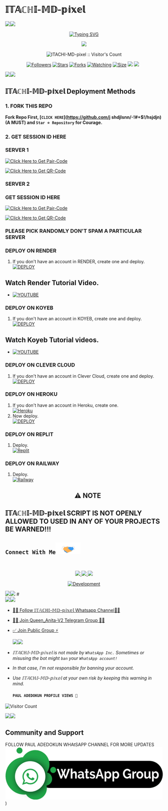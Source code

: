 # 𝕀𝕋𝔸ℂℍ𝕀-𝕄𝔻-𝕡𝕚𝕩𝕖𝕝
   <a><img src='https://i.imgur.com/LyHic3i.gif'/></a><a><img src='https://i.imgur.com/LyHic3i.gif'/></a>
<p align="center">
<p align="center">
  <a href="https://git.io/typing-svg"><img src="https://readme-typing-svg.demolab.com?font=EB+Garamond&weight=800&size=28&duration=4000&pause=1000&random=false&width=435&lines=+•★⃝ 𝕀𝕋𝔸ℂℍ𝕀-+𝕄𝔻-+𝕡𝕚𝕩𝕖𝕝★⃝•;MULTI-DEVICE+WHATSAPP+BOT;DEVELOPED+BY+PAUL+ADEDOKUN;RELEASED+DATE+22%2F8%2F2024." alt="Typing SVG" /></a>
 </p>
<p align="center">
<img src="https://telegra.ph/file/fb53ee55f85093b4b4eef.jpg"/> 
<p align="center"><img src="https://profile-counter.glitch.me/{ITACHI-MD-pixel}/count.svg" alt="ITACHI-MD-pixel :: Visitor's Count" /></p>
<p align="center">
<a href="https://github.com/ITACHI-MD-pixel/followers"><img title="Followers" src="https://img.shields.io/github/followers/ITACHI-MD-pixel?color=red&style=flat-square"></a>
<a href="https://github.com/ITACHI-MD-pixel/newbot/stargazers/"><img title="Stars" src="https://img.shields.io/github/stars/ITACHI-MD-pixel/newbot?color=blue&style=flat-square"></a>
<a href="https://github.com/ITACHI-MD-pixel/newbot/network/members"><img title="Forks" src="https://img.shields.io/github/forks/ITACHI-MD-pixel/newbot?color=red&style=flat-square"></a>
<a href="https://github.com/ITACHI-MD-pixel/newbot/watchers"><img title="Watching" src="https://img.shields.io/github/watchers/ITACHI-MD-pixel/newbot?label=Watchers&color=blue&style=flat-square"></a>
<a href="https://github.com/ITACHI-MD-pixel/newbot/"><img title="Size" src="https://img.shields.io/github/repo-size/ITACHI-MD-pixel/newbot?style=flat-square&color=green"></a>
<a href="https://hits.seeyoufarm.com"><img src="https://hits.seeyoufarm.com/api/count/incr/badge.svg?url=https%3A%2F%2Fgithub.com%2FDeeCeeXxx%2FQueen_Anita-Md&count_bg=%2379C83D&title_bg=%23555555&icon=probot.svg&icon_color=%2300FF6D&title=hits&edge_flat=false"/></a>
<a href="https://github.com/ITACHI-MD-pixel/newbot/graphs/commit-activity"><img height="20" src="https://img.shields.io/badge/Maintained%3F-yes-green.svg"></a>&nbsp;&nbsp;
</p>
<p align='center'>
    </p>
<a><img src='https://i.imgur.com/LyHic3i.gif'/></a><a><img src='https://i.imgur.com/LyHic3i.gif'/></a>
<p align="center">

 ## 𝕀𝕋𝔸ℂℍ𝕀-𝕄𝔻-𝕡𝕚𝕩𝕖𝕝 Deployment Methods

### 1. FORK THIS REPO

**Fork Repo First, [`CLICK HERE`](https://github.com/j shdjlsnn/-!#+$!/hsjdjn) (A MUST) and `Star ⭐ Repository` for Courage.**
### 2. GET SESSION ID HERE

### SERVER 1
 
<a href="https://david-session-1-4fpd.onrender.com"><img src="https://img.shields.io/badge/PAIR_CODE-blue" alt="Click Here to Get Pair-Code" width="110"></a>   

<a href="https://anita-server-1.onrender.com/wasiqr"><img src="https://img.shields.io/badge/QR CODE-green" alt="Click Here to Get QR-Code" width="90"></a>

### SERVER 2 
### GET SESSION ID HERE

<a href="https://david-session-1-4fpd.onrender.com/pair"><img src="https://img.shields.io/badge/PAIR CODE-red" alt="Click Here to Get Pair-Code" width="110"></a>   

<a href="https://queen-anita-server-2.onrender.com/wasiqr"><img src="https://img.shields.io/badge/QR CODE-blue" alt="Click Here to Get QR-Code" width="90"></a>
### **PLEASE PICK RANDOMLY DON'T SPAM A PARTICULAR SERVER**


### DEPLOY ON RENDER

1. If you don't have an account in RENDER, create one and deploy.
    <br>
    <a href='https://dashboard.render.com/select-repo?type=web' target="_blank"><img alt='DEPLOY' src='https://img.shields.io/badge/-DEPLOY-black?style=for-the-badge&logo=render&logoColor=white'/></a>
## Watch Render Tutorial Video.
* [![YOUTUBE](https://img.shields.io/badge/HOW_TO_DEPLOY-red?style=for-the-badge&logo=youtube&logoColor=white)](https://youtu.be/PFYaqnuFKi8?si=clmY9NehWGACP1AM)

### DEPLOY ON KOYEB

1. If you don't have an account in KOYEB, create one and deploy.
    <br>
    <a href='https://koyeb.com' target="_blank"><img alt='DEPLOY' src='https://img.shields.io/badge/-DEPLOY-black?style=for-the-badge&logo=koyeb&logoColor=white'/></a>
## Watch Koyeb Tutorial videos.
* [![YOUTUBE](https://img.shields.io/badge/HOW_TO_DEPLOY-red?style=for-the-badge&logo=youtube&logoColor=white)](https://youtu.be/j4f5oNsbkTA?si=019D3aaX05yBnI-5)


### DEPLOY ON CLEVER CLOUD

1. If you don't have an account in Clever Cloud, create one and deploy.
    <br>
    <a href='https://api.clever-cloud.com/v2/sessions/signup?subscription_source=cta-home-signup' target="_blank"><img alt='DEPLOY' src='https://img.shields.io/badge/-DEPLOY-orange?style=for-the-badge&logo=clever-cloud&logoColor=white'/></a>

### DEPLOY ON HEROKU

1. If you don't have an account in Heroku, create one.
    <br>
    <a href='https://signup.heroku.com/' target="_blank"><img alt='Heroku' src='https://img.shields.io/badge/-Create-purple?style=for-the-badge&logo=heroku&logoColor=white'/></a>
2. Now deploy.
    <br>
    <a href='https://dashboard.heroku.com/new?template=https://github.com/DeeCeeXxx/Queen_Anita-V2' target="_blank"><img alt='DEPLOY' src='https://img.shields.io/badge/-DEPLOY-purple?style=for-the-badge&logo=heroku&logoColor=white'/></a>
### DEPLOY ON REPLIT
1. Deploy.
    <br>
    <a href='https://replit.com/github/Deeceexxx/Queen_Anita-V2' target="_blank"><img alt='Replit' src='https://img.shields.io/badge/-Deploy-red?style=for-the-badge&logo=replit&logoColor=white'/></a>
### DEPLOY ON RAILWAY
1. Deploy.
    <br>
    <a href='https://railway.com/github/Deeceexxx/Queen_Anita-V2' target="_blank"><img alt='Railway' src='https://img.shields.io/badge/-Deploy-green?style=for-the-badge&logo=railway&logoColor=white'/></a>

    <h2 align="center"> ⚠️ NOTE  </h2>
## 𝕀𝕋𝔸ℂℍ𝕀-𝕄𝔻-𝕡𝕚𝕩𝕖𝕝 SCRIPT IS NOT OPENLY ALLOWED TO USED IN ANY OF YOUR PROJECTS BE WARNED!!! 

## ```Connect With Me```<img src="https://github.com/0xAbdulKhalid/0xAbdulKhalid/raw/main/assets/mdImages/handshake.gif" width ="80"></h1> 
 <br> 
<p align="center">
<a href="https://wa.me/2348132290207"><img src="https://img.shields.io/badge/Contact Paul-25D366?style=for-the-badge&logo=whatsapp&logoColor=white" />
<a href="https://whatsapp.com/channel/0029VafgKHuDjiOa7y21kq37"><img src="https://img.shields.io/badge/Join Official Channel-25D366?style=for-the-badge&logo=whatsapp&logoColor=white" />
<a href="https://t.me/alvindoxx"><img src="https://img.shields.io/badge/Telegram-0088cc?style=for-the-badge&logo=telegram&logoColor=white" /><br>
<p align="center">
<img alt="Development" width="250" src="https://media2.giphy.com/media/W9tBvzTXkQopi/giphy.gif?cid=6c09b952xu6syi1fyqfyc04wcfk0qvqe8fd7sop136zxfjyn&ep=v1_internal_gif_by_id&rid=giphy.gif&ct=g" /> </p>
<a><img src='https://i.imgur.com/LyHic3i.gif'/></a><a><img src='https://i.imgur.com/LyHic3i.gif'/></a>
# 

<br>
<a><img src='https://i.imgur.com/LyHic3i.gif'/></a><a><img src='https://i.imgur.com/LyHic3i.gif'/></a>

* [🧑‍💻 Follow 𝕀𝕋𝔸ℂℍ𝕀-𝕄𝔻-𝕡𝕚𝕩𝕖𝕝 Whatsapp Channel🧑‍💻](https://whatsapp.com/channel/0029VafgKHuDjiOa7y21kq37)

* [🧑‍💻 Join Queen_Anita-V2 Telegram Group 🧑‍💻](https://t.me/dctech)

* [✅ Join Public Group ⚡](https://chat.whatsapp.com/KLu7a2r4bc4JFV8s5epvsF)

  <a><img src='https://i.imgur.com/LyHic3i.gif'/></a><a><img src='https://i.imgur.com/LyHic3i.gif'/></a>
  

- *𝕀𝕋𝔸ℂℍ𝕀-𝕄𝔻-𝕡𝕚𝕩𝕖𝕝 is not made by `WhatsApp Inc.` Sometimes or misusing the bot might `ban` your `WhatsApp account!`*
- *In that case, I'm not responsible for banning your account.*
- *Use 𝕀𝕋𝔸ℂℍ𝕀-𝕄𝔻-𝕡𝕚𝕩𝕖𝕝 at your own risk by keeping this warning in mind.*
  
  #### ```PAUL ADEDOKUN PROFILE VIEWS 🧚```
![Visitor Count](https://profile-counter.glitch.me/ITACHI-MD-pixel/count.svg)

<a><img src='https://i.imgur.com/LyHic3i.gif'/></a><a><img src='https://i.imgur.com/LyHic3i.gif'/></a>

## Community and Support

FOLLOW PAUL ADEDOKUN WHAtSAPP CHANNEL FOR MORE UPDATES
[![JOIN WHATSAPP GROUP](https://raw.githubusercontent.com/Neeraj-x0/Neeraj-x0/main/photos/suddidina-join-whatsapp.png)](https://whatsapp.com/channel/0029VafgKHuDjiOa7y21kq37))

